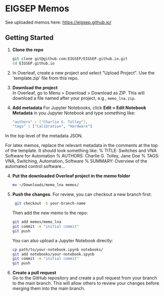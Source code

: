 # EIGSEP Memos

See uploaded memos here: https://eigsep.github.io/

## Getting Started

1. **Clone the repo**  
   ```bash
   git clone git@github.com:EIGSEP/EIGSEP.github.io.git
   cd EIGSEP.github.io

2. In Overleaf, create a new project and select "Upload Project". Use the `template.zip' file from this repo.

3. **Download the project**  
   In Overleaf, go to Menu > Download > Download as ZIP. This will download a file named after your project, e.g., `memo_lna.zip`.

4. **Add metadata**
For Jupyter Notebooks, click **Edit > Edit Notebook Metadata** in you Jupyter Notebook and type something like:
   ```bash
   "authors" : ["Charlie G. Tolley"],
   "tags" : ["Calibration", "Hardware"]
   ```

In the top level of the metadata JSON.

For latex memos, replace the relevant metadata in the comments at the top of the template. It should look something like:
% TITLE: Switches and VNA Software for Automation
% AUTHORS: Charlie G. Tolley, Jane Doe
% TAGS: VNA, Switching, Automation, Software
% SUMMARY: Overview of the automated control software...

4. **Put the downloaded Overleaf project in the memo folder**
   ```bash
   mv ~/Downloads/memo_lna memos/

5. **Push the changes**. For review, you can checkout a new branch first:
   ```bash
    git checkout -b your-branch-name
    ```
    
    Then add the new memo to the repo:
   ```bash
   git add memos/memo_lna
   git commit -m "initial commit"
   git push
   ```
   
   You can also upload a Jupyter Notebook directly:
   ```bash
   cp path/to/your-notebook.ipynb notebooks/
   git add notebooks/your-notebook.ipynb
   git commit -m "initial commit"
   git push
   ```
   

6. **Create a pull request**  
   Go to the GitHub repository and create a pull request from your branch to the main branch. This will allow others to review your changes before merging them into the main branch.
